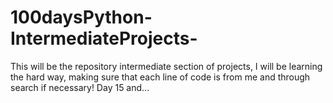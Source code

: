 # 100daysPython-IntermediateProjects-
This will be the repository intermediate section of projects, I will be learning the hard way, making sure that each line of code is from me and through search if necessary! Day 15 and...
